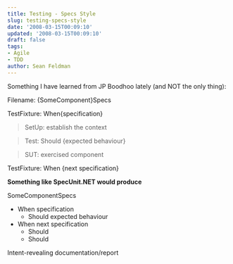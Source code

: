 ```yaml
---
title: Testing - Specs Style
slug: testing-specs-style
date: '2008-03-15T00:09:10'
updated: '2008-03-15T00:09:10'
draft: false
tags:
- Agile
- TDD
author: Sean Feldman
---
```



Something I have learned from JP Boodhoo lately (and NOT the only thing):

Filename: {SomeComponent}Specs

TestFixture: When{specification}

> SetUp: establish the context

> Test: Should {expected behaviour}

> SUT: exercised component

TestFixture: When {next specification}

**Something like SpecUnit.NET would produce**

SomeComponentSpecs

* When specification
  + Should expected behaviour
* When next specification
  + Should
  + Should

Intent-revealing documentation/report


